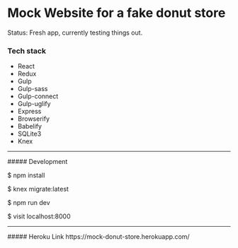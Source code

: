 # Mock Website for a fake donut store

Status: Fresh app, currently testing things out.

### Tech stack
- React
- Redux
- Gulp
- Gulp-sass
- Gulp-connect
- Gulp-uglify
- Express
- Browserify
- Babelify
- SQLite3
- Knex

<hr/>
##### Development

$ npm install

$ knex migrate:latest

$ npm run dev

$ visit localhost:8000
<hr/>
##### Heroku Link
https://mock-donut-store.herokuapp.com/
